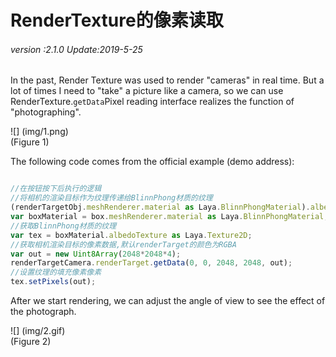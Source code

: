 # RenderTexture的像素读取

###### *version :2.1.0   Update:2019-5-25*

In the past, Render Texture was used to render "cameras" in real time. But a lot of times I need to "take" a picture like a camera, so we can use RenderTexture.`getData`Pixel reading interface realizes the function of "photographing".

![] (img/1.png)<br> (Figure 1)

The following code comes from the official example (demo address):


```typescript

//在按钮按下后执行的逻辑
//将相机的渲染目标作为纹理传递给BlinnPhong材质的纹理
(renderTargetObj.meshRenderer.material as Laya.BlinnPhongMaterial).albedoTexture = renderTargetCamera.renderTarget;
var boxMaterial = box.meshRenderer.material as Laya.BlinnPhongMaterial;
//获取BlinnPhong材质的纹理
var tex = boxMaterial.albedoTexture as Laya.Texture2D;
//获取相机渲染目标的像素数据,默认renderTarget的颜色为RGBA
var out = new Uint8Array(2048*2048*4); 
renderTargetCamera.renderTarget.getData(0, 0, 2048, 2048, out);
//设置纹理的填充像素像素
tex.setPixels(out);
```


After we start rendering, we can adjust the angle of view to see the effect of the photograph.

![] (img/2.gif) <br> (Figure 2)
